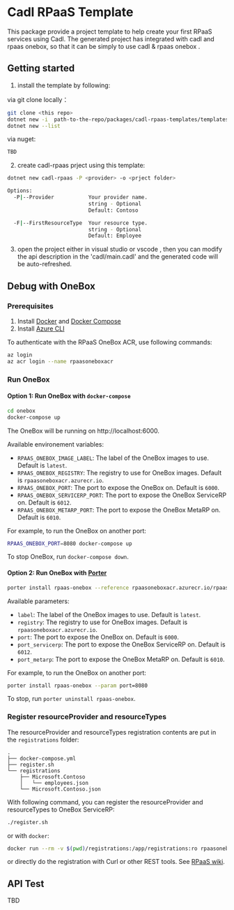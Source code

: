 # Cadl RPaaS Template

This package provide a project template to help create your first RPaaS services using Cadl. The generated project has integrated with cadl and rpaas onebox, so that it can be simply to use cadl & rpaas onebox .

## Getting started

1. install the template by following:

via git clone locally：
```bash
git clone <this repo>
dotnet new -i  path-to-the-repo/packages/cadl-rpaas-templates/templates/cadl-rpaas
dotnet new --list
```

via nuget:

```bash
TBD
```

2. create cadl-rpaas prject using this template:
```bash
dotnet new cadl-rpaas -P <provider> -o <prject folder>

Options:
  -P|--Provider           Your provider name.
                          string - Optional
                          Default: Contoso

  -F|--FirstResourceType  Your resource type.
                          string - Optional
                          Default: Employee

```

3. open the project either in visual studio or vscode , then you can modify the api description in the 'cadl/main.cadl' and the generated code will be auto-refreshed.


## Debug with OneBox

### Prerequisites
1. Install [Docker](https://docs.docker.com/get-docker/) and [Docker Compose](https://docs.docker.com/compose/install/)
1. Install [Azure CLI](https://docs.microsoft.com/en-us/cli/azure/install-azure-cli?view=azure-cli-latest)

To authenticate with the RPaaS OneBox ACR, use following commands:
```bash
az login
az acr login --name rpaasoneboxacr
```
### Run OneBox

#### Option 1: Run OneBox with `docker-compose`
```bash
cd onebox
docker-compose up
```
The OneBox will be running on http://localhost:6000.

Available environement variables:
* `RPAAS_ONEBOX_IMAGE_LABEL`: The label of the OneBox images to use. Default is `latest`.
* `RPAAS_ONEBOX_REGISTRY`: The registry to use for OneBox images. Default is `rpaasoneboxacr.azurecr.io`.
* `RPAAS_ONEBOX_PORT`: The port to expose the OneBox on. Default is `6000`.
* `RPAAS_ONEBOX_SERVICERP_PORT`: The port to expose the OneBox ServiceRP on. Default is `6012`.
* `RPAAS_ONEBOX_METARP_PORT`: The port to expose the OneBox MetaRP on. Default is `6010`.

For example, to run the OneBox on another port:
```bash
RPAAS_ONEBOX_PORT=8080 docker-compose up
```
To stop OneBox, run `docker-compose down`.

#### Option 2: Run OneBox with [Porter](https://porter.sh/install/)
```bash
porter install rpaas-onebox --reference rpaasoneboxacr.azurecr.io/rpaas-onebox-installer:v0.1.0 --allow-docker-host-access
```

Available parameters:
* `label`: The label of the OneBox images to use. Default is `latest`.
* `registry`: The registry to use for OneBox images. Default is `rpaasoneboxacr.azurecr.io`.
* `port`: The port to expose the OneBox on. Default is `6000`.
* `port_servicerp`: The port to expose the OneBox ServiceRP on. Default is `6012`.
* `port_metarp`: The port to expose the OneBox MetaRP on. Default is `6010`.

For example, to run the OneBox on another port:
```bash
porter install rpaas-onebox --param port=8080
```

To stop, run `porter uninstall rpaas-onebox`.

### Register resourceProvider and resourceTypes
The resourceProvider and resourceTypes registration contents are put in the `registrations` folder:
```
.
├── docker-compose.yml
├── register.sh
└── registrations
    ├── Microsoft.Contoso
    │   └── employees.json
    └── Microsoft.Contoso.json
```
With following command, you can register the resourceProvider and resourceTypes to OneBox ServiceRP:
```bash
./register.sh
```
or with `docker`:
```bash
docker run --rm -v $(pwd)/registrations:/app/registrations:ro rpaasoneboxacr.azurecr.io/rpaas-onebox/register
```
or directly do the registration with Curl or other REST tools. See [RPaaS wiki](https://armwiki.azurewebsites.net/rpaas/onebox.html#as-rp-owner-userrp).

## API Test

TBD
